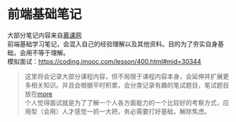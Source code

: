 # 前端基础笔记
大部分笔记内容来自[慕课网](https://coding.imooc.com/learn/list/400.html)  
前端基础学习笔记，会混入自己的经验理解以及其他资料。目的为了夯实自身基础，会用不等于理解。  
模拟面试：https://coding.imooc.com/lesson/400.html#mid=30344
> 这里将会记录大部分课程内容，但不局限于课程内容本身，会延伸并扩展更多相关知识。并且会根据平时积累，会分类记录有趣的笔试题目，笔试题目放在[more](./notes/more/)  
> 个人觉得面试就是为了了解一个人各方面能力的一个比较好的考察方式，应用型（会用）人才感觉一抓一大把，务必需要打好基础，解除焦虑。